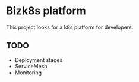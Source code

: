 # Bizk8s platform

This project looks for a k8s platform for developers.


## TODO
- Deployment stages
- ServiceMesh
- Monitoring